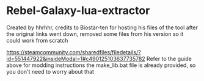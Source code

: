 # Rebel-Galaxy-lua-extractor
Created by hhrhhr, credits to Biostar-ten for hosting his files of the tool after the original links went down, removed some files from his version so it could work from scratch

https://steamcommunity.com/sharedfiles/filedetails/?id=551447922&insideModal=1#c490125103637735782 
Refer to the guide above for modding instructions
the make_lib.bat file is already provided, so you don't need to worry about that

